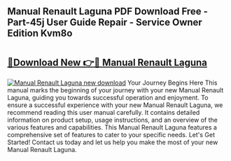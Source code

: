 ## Manual Renault Laguna PDF Download Free - Part-45j User Guide Repair - Service Owner Edition Kvm8o

# <h2><a href="http://bc51792.oget.top/?id=Manual+Renault+Laguna">🔗Download New 👉🔴 Manual Renault Laguna</a></h2>

[![Manual Renault Laguna new download](https://i.imgur.com/5g1atiW.png)](http://bc51792.oget.top/?id=Manual+Renault+Laguna)
Your Journey Begins Here This manual marks the beginning of your journey with your new Manual Renault Laguna, guiding you towards successful operation and enjoyment. To ensure a successful experience with your new Manual Renault Laguna, we recommend reading this user manual carefully. It contains detailed information on product setup, usage instructions, and an overview of the various features and capabilities. This Manual Renault Laguna features a comprehensive set of features to cater to your specific needs. Let's Get Started! Contact us today and let us help you make the most of your new Manual Renault Laguna.
